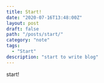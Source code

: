```yaml
---
title: Start!
date: "2020-07-16T13:48:00Z"
layout: post
draft: false
path: "/posts/start/"
category: "note"
tags:
  - "Start"
description: "start to write blog"
---
```


start!